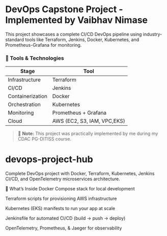 # DevOps Capstone Project - Implemented by Vaibhav Nimase

This project showcases a complete CI/CD DevOps pipeline using industry-standard tools like Terraform, Jenkins, Docker, Kubernetes, and Prometheus-Grafana for monitoring.

### 🔧 Tools & Technologies

| Stage | Tool |
|-------|------|
| Infrastructure | Terraform |
| CI/CD | Jenkins |
| Containerization | Docker |
| Orchestration | Kubernetes |
| Monitoring | Prometheus + Grafana |
| Cloud | AWS (EC2, S3, IAM, VPC,EKS) |

> 🔁 **Note:** This project was practically implemented by me during my CDAC PG-DITISS course.

# devops-project-hub
Complete DevOps project with Docker, Terraform, Kubernetes, Jenkins CI/CD, and OpenTelemetry microservices architecture.

🔧 What’s Inside
Docker Compose stack for local development

Terraform scripts for provisioning AWS infrastructure

Kubernetes (EKS) manifests to run your app at scale

Jenkinsfile for automated CI/CD (build → push → deploy)

OpenTelemetry, Prometheus, & Jaeger for observability



